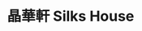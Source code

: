 ---
title: "晶華軒 Silks House"
description: "晶華軒 Silks House"
layout: shop
keywords:
  - 美食競賽
  - 台灣美食
  - 美食精選
datePublished: "2025-06-30"
dateModified: "2025-07-06"
city: "台北市"
district: "中山區"
address: "台北市中山區中山北路二段39巷3號3樓"
phone: "0225215000#3236"
geo: "25.054151528628463, 121.52419389383094"
google_map: "https://maps.app.goo.gl/RcyyZu9cmmkmzSJH6"
footinder: "https://footinder.com.tw/%E5%8F%B0%E5%8C%97%E5%B8%82%E4%B8%AD%E5%B1%B1%E5%8D%80/31232/"
official: "https://www.regenttaiwan.com/dining/silks-house"
award:
  - name: "500盤"
    year: "2024"
    entries:
      - dishes:
          - "松茸竹笙燉花膠"
          - "生拆泥鯭粥"
          - "八寶冬瓜盅"
          - "豬腳薑醋"
          - "老香港咖哩蟹"
          - "蜜汁叉燒"
          - "鱈蟹西施泡飯"
          - "梅菜松阪肉蒸圓茄"
          - "龍蝦馬蹄蒸肉餅"
          - "油浸筍殼魚"
          - "生拆蟹膏麻婆豆腐"
          - "港式麻香蔥油餅"

---